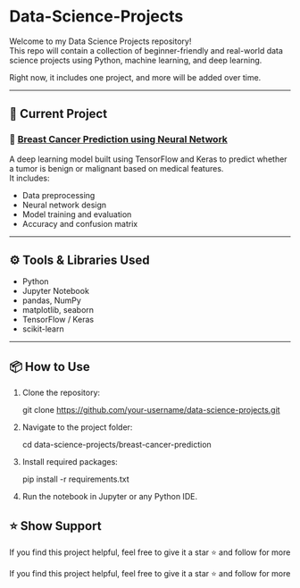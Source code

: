 # Data-Science-Projects

Welcome to my Data Science Projects repository!  
This repo will contain a collection of beginner-friendly and real-world data science projects using Python, machine learning, and deep learning.

Right now, it includes one project, and more will be added over time.

---

## 📁 Current Project

### 🔬 [Breast Cancer Prediction using Neural Network](./breast-cancer-prediction)

A deep learning model built using TensorFlow and Keras to predict whether a tumor is benign or malignant based on medical features.  
It includes:

- Data preprocessing
- Neural network design
- Model training and evaluation
- Accuracy and confusion matrix

---

## ⚙️ Tools & Libraries Used

- Python
- Jupyter Notebook
- pandas, NumPy
- matplotlib, seaborn
- TensorFlow / Keras
- scikit-learn

---

## 📦 How to Use

1. Clone the repository:
   
   git clone https://github.com/your-username/data-science-projects.git

3. Navigate to the project folder:

   cd data-science-projects/breast-cancer-prediction

3. Install required packages:
  
   pip install -r requirements.txt
   
4. Run the notebook in Jupyter or any Python IDE.

## ⭐️ Show Support

If you find this project helpful, feel free to give it a star ⭐ and follow for more

If you find this project helpful, feel free to give it a star ⭐ and follow for more

